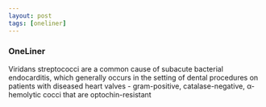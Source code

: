 ```yaml
---
layout: post
tags: [oneliner]
---
```



### OneLiner

Viridans streptococci are a common cause of subacute bacterial endocarditis, which generally occurs in the setting of dental procedures on patients with diseased heart valves - gram-positive, catalase-negative, α-hemolytic cocci that are optochin-resistant
